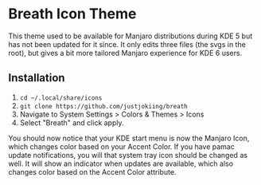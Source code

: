 # Breath Icon Theme

This theme used to be available for Manjaro distributions during KDE 5 but has not been updated for it since. It only edits three files (the svgs in the root), but gives a bit more tailored Manjaro experience for KDE 6 users.

## Installation

1. `cd ~/.local/share/icons`
2. `git clone https://github.com/justjokiing/breath`
3. Navigate to System Settings > Colors & Themes > Icons
4. Select "Breath" and click apply.

You should now notice that your KDE start menu is now the Manjaro Icon, which changes color based on your Accent Color.
If you have pamac update notifications, you will that system tray icon should be changed as well. It will show an indicator when updates are available, which also changes color based on the Accent Color attribute.
